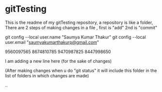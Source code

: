# gitTesting

This is the readme of my gitTesting repository, a repository is like a folder,
There are 2 steps of making changes in a file , first is "add" 2nd is "commit" 

git config --local user.name "Saumya Kumar Thakur"
git config --local user.email "saumyakumarthakurp@gmail.com"

9560097565 8674810785 9470987825 8447998650

I am adding a new line here (for the sake of changes)

(After making changes when u do "git status" it will include this folder in the list of folders in which changes are made)

..